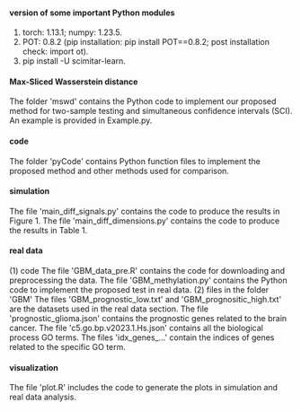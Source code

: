 #### version of some important Python modules
1. torch: 1.13.1; numpy: 1.23.5.
2. POT: 0.8.2 (pip installation: pip install POT==0.8.2; post installation check: import ot).
3. pip install -U scimitar-learn.

#### Max-Sliced Wasserstein distance
The folder 'mswd' contains the Python code to implement our proposed method for two-sample testing and simultaneous confidence intervals (SCI). An example is provided in Example.py.

#### code
The folder 'pyCode' contains Python function files to implement the proposed method and other methods used for comparison.

#### simulation
The file 'main_diff_signals.py' contains the code to produce the results in Figure 1.
The file 'main_diff_dimensions.py' contains the code to produce the results in Table 1.

#### real data
(1) code
The file 'GBM_data_pre.R' contains the code for downloading and preprocessing the data.
The file 'GBM_methylation.py' contains the Python code to implement the proposed test in real data.
(2) files in the folder 'GBM'
The files 'GBM_prognostic_low.txt' and 'GBM_prognositic_high.txt' are the datasets used in the real data section.
The file 'prognostic_glioma.json' contains the prognostic genes related to the brain cancer. 
The file 'c5.go.bp.v2023.1.Hs.json' contains all the biological process GO terms. 
The files 'idx_genes_...' contain the indices of genes related to the specific GO term.

#### visualization
The file 'plot.R' includes the code to generate the plots in simulation and real data analysis.
